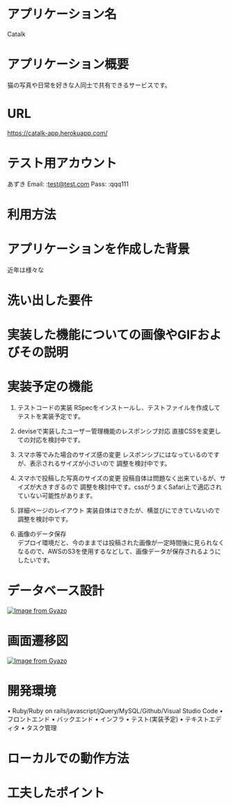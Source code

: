# アプリケーション名
Catalk
# アプリケーション概要
猫の写真や日常を好きな人同士で共有できるサービスです。
# URL
https://catalk-app.herokuapp.com/
# テスト用アカウント

あずき
Email: :test@test.com
Pass:  :qqq111

# 利用方法

# アプリケーションを作成した背景

近年は様々な
# 洗い出した要件

# 実装した機能についての画像やGIFおよびその説明

# 実装予定の機能

1. テストコードの実装
  RSpecをインストールし、テストファイルを作成して
  テストを実装予定です。

2. deviseで実装したユーザー管理機能のレスポンシブ対応
  直接CSSを変更しての対応を検討中です。

3. スマホ等でみた場合のサイズ感の変更
  レスポンシブにはなっているのですが、表示されるサイズが小さいので
  調整を検討中です。

4. スマホで投稿した写真のサイズの変更
  投稿自体は問題なく出来ているが、サイズが大きすぎるので
  調整を検討中です。cssがうまくSafari上で適応されていない可能性があります。

5. 詳細ページのレイアウト
  実装自体はできたが、横並びにできていないので
  調整を検討中です。

6. 画像のデータ保存  
  デプロイ環境だと、今のままでは投稿された画像が一定時間後に見られなくなるので、AWSのS3を使用するなどして、画像データが保存されるようにしたいです。

# データベース設計
[![Image from Gyazo](https://i.gyazo.com/6b68e3ac10fae5a3cd99470809d746d2.png)](https://gyazo.com/6b68e3ac10fae5a3cd99470809d746d2)
# 画面遷移図
[![Image from Gyazo](https://i.gyazo.com/a927cfcb68875718075d50929d799043.png)](https://gyazo.com/a927cfcb68875718075d50929d799043)
# 開発環境

• Ruby/Ruby on rails/javascript/jQuery/MySQL/Github/Visual Studio Code
• フロントエンド
• バックエンド
• インフラ
• テスト(実装予定)
• テキストエディタ
• タスク管理

# ローカルでの動作方法

# 工夫したポイント
